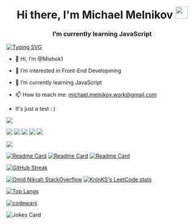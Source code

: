 <h1 align="center">Hi there, I'm Michael Melnikov <img src="https://github.com/blackcater/blackcater/raw/main/images/Hi.gif" height="32"/></h1>
<h3 align="center">I’m currently learning JavaScript</h3>

<a href="https://git.io/typing-svg"><img src="https://readme-typing-svg.herokuapp.com?font=Space+Mono&pause=1000&color=3AE6CA&random=false&width=435&lines=Software+engineer" alt="Typing SVG" /></a>
- 👋 Hi, I’m @Mishok1
- 👀 I’m interested in Front-End Developming
- 🌱 I’m currently learning JavaScript
- 📫 How to reach me: michael.melnikov.work@gmail.com

- It's just a test : )

![](https://komarev.com/ghpvc/?username=Mishok1)

![](https://github-profile-summary-cards.vercel.app/api/cards/profile-details?username=Mishok1&theme=2077)
![](https://github-profile-summary-cards.vercel.app/api/cards/most-commit-language?username=Mishok1&theme=2077)
![](https://github-profile-summary-cards.vercel.app/api/cards/repos-per-language?username=Mishok1&theme=2077)
![](https://github-profile-summary-cards.vercel.app/api/cards/stats?username=Mishok1&theme=2077)
![](https://github-profile-summary-cards.vercel.app/api/cards/productive-time?username=Mishok1&theme=2077)

![](https://komarev.com/ghpvc/?username=Mishok1)

[![Readme Card](https://github-readme-stats.vercel.app/api/pin/?username=mishok1&repo=HTML-Yagoda&theme=dark)](https://mishok1.github.io/HTML-Yagoda/)
[![Readme Card](https://github-readme-stats.vercel.app/api/pin/?username=mishok1&repo=HTML-Cat_Energy&theme=dark)](https://github.com/Mishok1/HTML-Cat_Energy)
[![Readme Card](https://github-readme-stats.vercel.app/api/pin/?username=mishok1&repo=Konkretum&theme=dark)](https://www.konkretum.ru/)

<a href="https://git.io/streak-stats"><img src="https://github-readme-streak-stats.herokuapp.com?user=Mishok1&theme=dark&date_format=j%20M%5B%20Y%5D&mode=weekly&card_width=800" alt="GitHub Streak"/></a>

[![Omid Nikrah StackOverflow](https://github-readme-stackoverflow.vercel.app/?userID=23443279&theme=dark)](https://stackoverflow.com/users/23443279/michael-melnikov)
[![KnlnKS's LeetCode stats](https://leetcode-stats-six.vercel.app/api?username=Mishok21&theme=dark)](https://github.com/KnlnKS/leetcode-stats)

[![Top Langs](https://github-readme-stats.vercel.app/api/top-langs/?username=Mishok1&layout=compact&theme=radical&hide=php&card_width=450px)](https://github.com/anuraghazra/github-readme-stats)

[![codewars](https://www.codewars.com/users/Mishok1/badges/large)](https://www.codewars.com/users/Mishok1)

<img src="https://readme-jokes.vercel.app/api" alt="Jokes Card" />



<!-- [![Harlok's WakaTime stats](https://github-readme-stats.vercel.app/api/wakatime?username=mishok1)](https://github.com/anuraghazra/github-readme-stats) -->


<!---
Mishok1/Mishok1 is a ✨ special ✨ repository because its `README.md` (this file) appears on your GitHub profile.
You can click the Preview link to take a look at your changes.
--->
